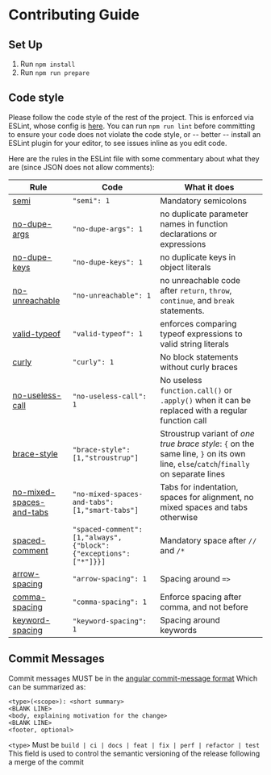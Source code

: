 # Contributing Guide

## Set Up

1. Run `npm install`
2. Run `npm run prepare`

## Code style

Please follow the code style of the rest of the project.
This is enforced via ESLint, whose config is [here](.eslintrc.json).
You can run `npm run lint` before committing to ensure your code does not violate the code style,
or -- better -- install an ESLint plugin for your editor, to see issues inline as you edit code.

Here are the rules in the ESLint file with some commentary about what they are (since JSON does not allow comments):

| Rule | Code | What it does |
| ---- | ---- | ------------ |
| [semi](https://eslint.org/docs/rules/semi) | `"semi": 1` | Mandatory semicolons |
| [no-dupe-args](https://eslint.org/docs/rules/no-dupe-args) | `"no-dupe-args": 1` | no duplicate parameter names in function declarations or expressions |
| [no-dupe-keys](https://eslint.org/docs/rules/no-dupe-keys) | `"no-dupe-keys": 1` | no duplicate keys in object literals |
| [no-unreachable](https://eslint.org/docs/rules/no-unreachable) | `"no-unreachable": 1` | no unreachable code after `return`, `throw`, `continue`, and `break` statements. |
| [valid-typeof](https://eslint.org/docs/rules/valid-typeof) | `"valid-typeof": 1` | enforces comparing typeof expressions to valid string literals |
| [curly](https://eslint.org/docs/rules/curly) | `"curly": 1` | No block statements without curly braces |
| [no-useless-call](https://eslint.org/docs/rules/no-useless-call) | `"no-useless-call": 1` | No useless `function.call()` or `.apply()` when it can be replaced with a regular function call |
| [brace-style](https://eslint.org/docs/rules/brace-style) | `"brace-style": [1,"stroustrup"]` | Stroustrup variant of _one true brace style_: `{` on the same line, `}` on its own line, `else`/`catch`/`finally` on separate lines |
| [no-mixed-spaces-and-tabs](https://eslint.org/docs/rules/no-mixed-spaces-and-tabs) | `"no-mixed-spaces-and-tabs": [1,"smart-tabs"]` | Tabs for indentation, spaces for alignment, no mixed spaces and tabs otherwise |
| [spaced-comment](https://eslint.org/docs/rules/spaced-comment) | `"spaced-comment": [1,"always",{"block":{"exceptions":["*"]}}]` | Mandatory space after `//` and `/*` |
| [arrow-spacing](https://eslint.org/docs/rules/arrow-spacing) | `"arrow-spacing": 1` | Spacing around `=>` |
| [comma-spacing](https://eslint.org/docs/rules/comma-spacing) | `"comma-spacing": 1` | Enforce spacing after comma, and not before |
| [keyword-spacing](https://eslint.org/docs/rules/keyword-spacing) | `"keyword-spacing": 1` | Spacing around keywords |

<!--
Table rows generated via running this in the console:
let r = {...}; // rules
let o = []; for (let i in r) {
    o.push(`| [${i}](https://eslint.org/docs/rules/${i}) | \`"${i}": ${JSON.stringify(r[i])}\` |  |`)
}; copy(o.join("\n"));
-->

## Commit Messages

Commit messages MUST be in the [angular commit-message format](https://github.com/angular/angular/blob/master/CONTRIBUTING.md#-commit-message-format)
Which can be summarized as:
```
<type>(<scope>): <short summary>
<BLANK LINE>
<body, explaining motivation for the change>
<BLANK LINE>
<footer, optional>
```

`<type>` Must be `build | ci | docs | feat | fix | perf | refactor | test`
This field is used to control the semantic versioning of the release following a merge of the commit
